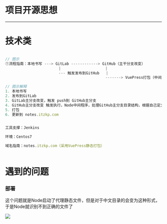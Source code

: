 # 项目开源思想




---

# 技术类

```javascript

// 图示
①流程指南：本地书写 ---> GitLab ------------> GitHub（主干分支改变）
                        |                    |
                        --- 触发发布到GitHub   |
                                             -------> VuePress打包（中间层Node处理目录结构，将根据规则生成的更新到 .vuepress文件夹下） ---> 更新 notes.itzkp.com

// 图示解释
1. 本地书写
2. 发布到GitLab
3. GitLab主分支改变，触发 push到 GitHub主分支
4. GitHub主分支改变 触发执行，Node中间程序，处理GitHub主分支目录结构，根据自己定义规则生成，.vuepress 下的 config.js
5. 打包
6. 更新到 notes.itzkp.com


工具支撑：Jenkins

环境：Centos7

域名指南：notes.itzkp.com（采用VuePress静态打包）



```

# 遇到的问题

### 部署

这个问题就是Node启动了代理静态文件，但是对于中文目录的会变为这种形式，于是Node就识别不到正确的文件了

<img src="https://itzkp-1253302184.cos.ap-beijing.myqcloud.com/github%E5%9B%BE%E7%89%87/notes/4.png" />
